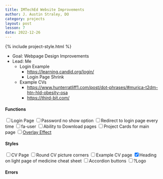 ```yaml
---
title: IMTechEd Website Improvements
author: J. Austin Straley, DO
category: projects
layout: post
lesson: 7
date: 2022-12-26
---
```


{% include project-style.html %}

- Goal: Webpage Design Improvements
- Lead: Me
    - Login Example
        - https://learning.candid.org/login/
        - Login Page Shrink
    - Example CVs
        - https://www.hunterratliff1.com/post/dot-phrases/#murica-t2dm-htn-hld-obesity-osa
        - https://third-bit.com/

#### Functions
<label class="form-control"><input type="checkbox" name="checkbox"/>Login Page</label>
<label class="form-control tab"><input type="checkbox" name="checkbox"/>Password no show option</label>
<label class="form-control tab"><input type="checkbox" name="checkbox"/>Redirect to login page every time</label>
<label class="form-control tab"><input type="checkbox" name="checkbox"/>fa-user</label>
<label class="form-control"><input type="checkbox" name="checkbox"/>Ability to Download pages</label>
<label class="form-control"><input type="checkbox" name="checkbox"/>Project Cards for main page</label>
<label class="form-control"><input type="checkbox" name="checkbox"/><a href="https://www.w3schools.com/howto/howto_css_overlay.asp">Overlay Effect</a></label>

#### Styles
<label class="form-control"><input type="checkbox" name="checkbox"/>CV Page</label>
<label class="form-control tab"><input type="checkbox" name="checkbox"/>Round CV picture corners</label>
<label class="form-control tab"><input type="checkbox" name="checkbox"/>Example CV page</label>
<label class="form-control"><input type="checkbox" name="checkbox-checked" checked/>Heading on light page of medicine cheat sheet</label>
<label class="form-control"><input type="checkbox" name="checkbox"/>Accordion buttons</label>
<label class="form-control"><input type="checkbox" name="checkbox"/>?Logo</label>

#### Errors